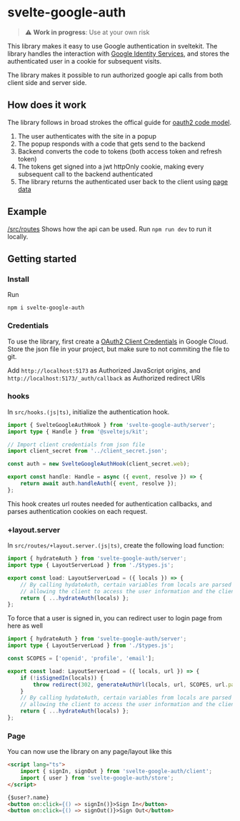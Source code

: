 # svelte-google-auth

> :warning: **Work in progress**: Use at your own risk

This library makes it easy to use Google authentication in sveltekit. The library handles the interaction with [Google Identity Services](https://developers.google.com/identity), and stores the authenticated user in a cookie for subsequent visits.

The library makes it possible to run authorized google api calls from both client side and server side.

## How does it work

The library follows in broad strokes the offical guide for [oauth2 code model](https://developers.google.com/identity/oauth2/web/guides/use-code-model#redirect-mode).

1. The user authenticates with the site in a popup
2. The popup responds with a code that gets send to the backend
3. Backend converts the code to tokens (both access token and refresh token)
4. The tokens get signed into a jwt httpOnly cookie, making every subsequent call to the backend authenticated
5. The library returns the authenticated user back to the client using [page data](https://kit.svelte.dev/docs/load)

## Example

[/src/routes](/src/routes) Shows how the api can be used. Run `npm run dev` to run it locally.

## Getting started

### Install

Run

```
npm i svelte-google-auth
```

### Credentials

To use the library, first create a [OAuth2 Client Credentials](https://developers.google.com/identity/protocols/oauth2/web-server#creatingcred) in Google Cloud. Store the json file in your project, but make sure to not commiting the file to git.

Add `http://localhost:5173` as Authorized JavaScript origins, and
`http://localhost:5173/_auth/callback` as Authorized redirect URIs

### hooks

In `src/hooks.(js|ts)`, initialize the authentication hook.

```ts
import { SvelteGoogleAuthHook } from 'svelte-google-auth/server';
import type { Handle } from '@sveltejs/kit';

// Import client credentials from json file
import client_secret from '../client_secret.json';

const auth = new SvelteGoogleAuthHook(client_secret.web);

export const handle: Handle = async ({ event, resolve }) => {
	return await auth.handleAuth({ event, resolve });
};
```

This hook creates url routes needed for authentication callbacks, and parses authentication cookies on each request.

### +layout.server

In `src/routes/+layout.server.(js|ts)`, create the following load function:

```ts
import { hydrateAuth } from 'svelte-google-auth/server';
import type { LayoutServerLoad } from './$types.js';

export const load: LayoutServerLoad = ({ locals }) => {
	// By calling hydateAuth, certain variables from locals are parsed to the client
	// allowing the client to access the user information and the client_id for login
	return { ...hydrateAuth(locals) };
};
```

To force that a user is signed in, you can redirect user to login page from here as well

```ts
import { hydrateAuth } from 'svelte-google-auth/server';
import type { LayoutServerLoad } from './$types.js';

const SCOPES = ['openid', 'profile', 'email'];

export const load: LayoutServerLoad = ({ locals, url }) => {
	if (!isSignedIn(locals)) {
		throw redirect(302, generateAuthUrl(locals, url, SCOPES, url.pathname));
	}
	// By calling hydateAuth, certain variables from locals are parsed to the client
	// allowing the client to access the user information and the client_id for login
	return { ...hydrateAuth(locals) };
};
```

### Page

You can now use the library on any page/layout like this

```html
<script lang="ts">
	import { signIn, signOut } from 'svelte-google-auth/client';
	import { user } from 'svelte-google-auth/store';
</script>

{$user?.name}
<button on:click={() => signIn()}>Sign In</button>
<button on:click={() => signOut()}>Sign Out</button>
```
